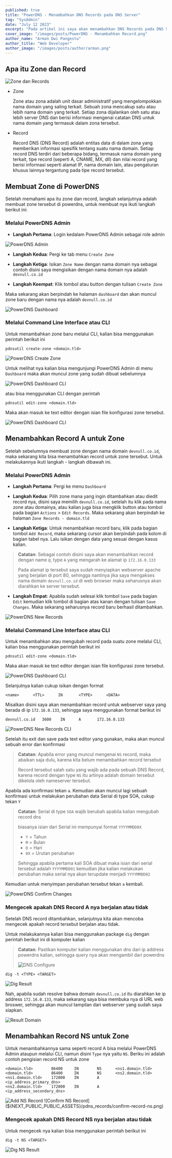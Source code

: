 ```yaml
---
published: true
title: "PowerDNS - Menambahkan DNS Records pada DNS Server"
tag: "SysAdmin"
date: "July 12 2023"
excerpt: "Pada artikel ini saya akan menambahkan DNS Records pada DNS Server yang berjalan menggunakan PowerDNS dan backend nya menggunakan MySQL"
cover_image: "/images/posts/PowerDNS - Menambahkan Record.png"
author_name: "Arman Dwi Pangestu"
author_title: "Web Developer"
author_image: "/images/posts/author/arman.png"
---
```


## Apa itu Zone dan Record

![Zone dan Records](${NEXT_PUBLIC_PUBLIC_ASSETS}/pdns_records/zone-dan-records.png)

- Zone

  Zone atau zona adalah unit dasar administratif yang mengelompokkan nama domain yang saling terkait. Sebuah zona mencakup satu atau lebih nama domain yang terkait. Setiap zona dijalankan oleh satu atau lebih server DNS dan berisi informasi mengenai catatan DNS untuk nama domain yang termasuk dalam zona tersebut.

- Record

  Record DNS (DNS Record) adalah entitas data di dalam zona yang memberikan informasi spesifik tentang suatu nama domain. Setiap record DNS terdiri dari beberapa bidang, termasuk nama domain yang terkait, tipe record (seperti A, CNAME, MX, dll) dan nilai record yang berisi informasi seperti alamat IP, nama domain lain, atau pengaturan khusus lainnya tergantung pada tipe record tersebut.

## Membuat Zone di PowerDNS

Setelah memahami apa itu zone dan record, langkah selanjutnya adalah membuat zone tersebut di powerdns, untuk membuat nya ikuti langkah berikut ini:

### Melalui PowerDNS Admin

- **Langkah Pertama**: Login kedalam PowerDNS Admin sebagai role admin

![PowerDNS Admin](${NEXT_PUBLIC_PUBLIC_ASSETS}/pdns_records/pdns-admin.png)

- **Langkah Kedua**: Pergi ke tab menu `Create Zone`

- **Langkah Ketiga**: Isikan `Zone Name` dengan nama domain nya sebagai contoh disini saya mengisikan dengan nama domain nya adalah `devnull.co.id`

- **Langkah Keempat**: Klik tombol atau button dengan tulisan `Create Zone`

Maka sekarang akan berpindah ke halaman `dashboard` dan akan muncul zone baru dengan nama nya adalah `devnull.co.id`

![PowerDNS Dashboard](${NEXT_PUBLIC_PUBLIC_ASSETS}/pdns_records/pdns-dashboard-zone.png)

### Melalui Command Line Interface atau CLI

Untuk menambahkan zone baru melalui CLI, kalian bisa menggunakan perintah berikut ini

```shell
pdnsutil create-zone <domain.tld>
```

![PowerDNS Create Zone](${NEXT_PUBLIC_PUBLIC_ASSETS}/pdns_records/pdns-create-zone.png)

Untuk melihat nya kalian bisa mengunjungi PowerDNS Admin di menu `Dashboard` maka akan muncul zone yang sudah dibuat sebelumnya

![PowerDNS Dashboard CLI](${NEXT_PUBLIC_PUBLIC_ASSETS}/pdns_records/pdns-dashboard-zone-cli.png)

atau bisa menggunakan CLI dengan perintah

```shell
pdnsutil edit-zone <domain.tld>
```

Maka akan masuk ke text editor dengan isian file konfigurasi zone tersebut.

![PowerDNS Dashboard CLI](${NEXT_PUBLIC_PUBLIC_ASSETS}/pdns_records/pdnsutil-edit-zone.png)

## Menambahkan Record A untuk Zone

Setelah sebelumnya membuat zone dengan nama domain `devnull.co.id`, maka sekarang kita bisa menambahkan record untuk zone tersebut. Untuk melakukannya ikuti langkah - langkah dibawah ini.

### Melalui PowerDNS Admin

- **Langkah Pertama**: Pergi ke menu `Dashboard`

- **Langkah Kedua**: Pilih zone mana yang ingin ditambahkan atau diedit record nya, disini saya memilih `devnull.co.id`, setelah itu klik pada nama zone atau domainya, atau kalian juga bisa mengklik button atau tombol pada bagian `Actions` > `Edit Records`. Maka sekarang akan berpindah ke halaman `Zone Records - domain.tld`

- **Langkah Ketiga**: Untuk menambahkan record baru, klik pada bagian tombol `Add Record`, maka sekarang cursor akan berpindah pada kolom di bagian tabel nya. Lalu isikan dengan data yang sesuai dengan kasus kalian.

> **Catatan**: Sebagai contoh disini saya akan menambahkan record dengan name `@`, type `A` yang mengarah ke alamat ip `172.16.0.133`
>
> Pada alamat ip tersebut saya sudah menyiapkan webserver apache yang berjalan di port 80, sehingga nantinya jika saya mengakses nama domain `devnull.co.id` di web browser maka seharusnya akan diarahkan ke server tersebut.

- **Langkah Empat**: Apabila sudah selesai klik tombol `Save` pada bagian `Edit` kemudian klik tombol di bagian atas kanan dengan tulisan `Save Changes`. Maka sekarang seharusnya record baru berhasil ditambahkan.

![PowerDNS New Records](${NEXT_PUBLIC_PUBLIC_ASSETS}/pdns_records/pdns-new-records.png)

### Melalui Command Line Interface atau CLI

Untuk menambahkan atau mengubah record pada suatu zone melalui CLI, kalian bisa menggunakan perintah berikut ini

```shell
pdnsutil edit-zone <domain.tld>
```

Maka akan masuk ke text editor dengan isian file konfigurasi zone tersebut.

![PowerDNS Dashboard CLI](${NEXT_PUBLIC_PUBLIC_ASSETS}/pdns_records/pdnsutil-edit-zone2.png)

Selanjutnya kalian cukup isikan dengan format

```
<name>      <TTL>      IN       <TYPE>      <DATA>
```

Misalkan disini saya akan menambahkan record untuk webserver saya yang berada di ip `172.16.0.133`, sehingga saya menggunakan format berikut ini

```
devnull.co.id   3600    IN      A       172.16.0.133
```

![PowerDNS New Records CLI](${NEXT_PUBLIC_PUBLIC_ASSETS}/pdns_records/pdns-new-records-cli.png)

Setelah itu exit dan save pada text editor yang gunakan, maka akan muncul sebuah error dan konfirmasi

> **Catatan**: Apabila error yang muncul mengenai `NS` record, maka abaikan saja dulu, karena kita belum menambahkan record tersebut
>
> Record tersebut salah satu yang wajib ada pada sebuah DNS Record, karena record dengan type `NS` itu artinya adalah domain tersebut
> dikelola oleh nameserver tersebut.

Apabila ada konfirmasi tekan `a`. Kemudian akan muncul lagi sebuah konfirmasi untuk melakukan perubahan data Serial di type SOA, cukup tekan `Y`

> **Catatan**: Serial di type `SOA` wajib berubah apabila kalian mengubah record dns
>
> biasanya isian dari Serial ini mempunyai format `YYYYMMDD0X`
>
> - `Y` = Tahun
> - `M` = Bulan
> - `D` = Hari
> - `0X` = Urutan perubahan
>
> Sehingga apabila pertama kali SOA dibuat maka isian dari serial tersebut adalah `YYYYMMDD01` kemudian jika kalian melakukan perubahan
> maka serial nya akan terupdate menjadi `YYYYMMDD02`

Kemudian untuk menyimpan perubahan tersebut tekan `a` kembali.

![PowerDNS Confirm Changes](${NEXT_PUBLIC_PUBLIC_ASSETS}/pdns_records/pdns-confirm-changes.png)

### Mengecek apakah DNS Record A nya berjalan atau tidak

Setelah DNS record ditambahkan, selanjutnya kita akan mencoba mengecek apakah record tersebut berjalan atau tidak.

Untuk melakukannya kalian bisa menggunakan package `dig` dengan perintah berikut ini di komputer kalian

> **Catatan**: Pastikan komputer kalian menggunakan dns dari ip address powerdns kalian, sehingga query nya akan mengambil dari powerdns
>
> ![DNS Configure](${NEXT_PUBLIC_PUBLIC_ASSETS}/pdns_records/dns-configure.png)

```shell
dig -t <TYPE> <TARGET>
```

![Dig Result](${NEXT_PUBLIC_PUBLIC_ASSETS}/pdns_records/dig-result.png)

Nah, apabila sudah resolve bahwa domain `devnull.co.id` itu diarahkan ke ip address `172.16.0.133`, maka sekarang saya bisa membuka nya di URL web broswer, sehingga akan muncul tampilan dari webserver yang sudah saya siapkan.

![Result Domain](${NEXT_PUBLIC_PUBLIC_ASSETS}/pdns_records/result-domain.png)

## Menambahkan Record NS untuk Zone

Untuk menambahkannya sama seperti record A bisa melalui PowerDNS Admin ataupun melalui CLI, namun disini `Type` nya yaitu `NS`. Beriku ini
adalah contoh pengisian record NS untuk zone

```shell
<domain.tld>        86400     IN        NS      <ns1.domain.tld>
<domain.tld>        86400     IN        NS      <ns2.domain.tld>
<ns1.domain.tld>    172800    IN        A       <ip_address_primary_dns>
<ns2.domain.tld>    172800    IN        A       <ip_address_secondary_dns>
```

![Add NS Record](${NEXT_PUBLIC_PUBLIC_ASSETS}/pdns_records/add-record-ns.png)
![Confirm NS Record](${NEXT_PUBLIC_PUBLIC_ASSETS}/pdns_records/confirm-record-ns.png)

### Mengecek apakah DNS Record NS nya berjalan atau tidak

Untuk mengecek nya kalian bisa menggunakan perintah berikut ini

```shell
dig -t NS <TARGET>
```

![Dig NS Result](${NEXT_PUBLIC_PUBLIC_ASSETS}/pdns_records/dig-ns-result.png)
